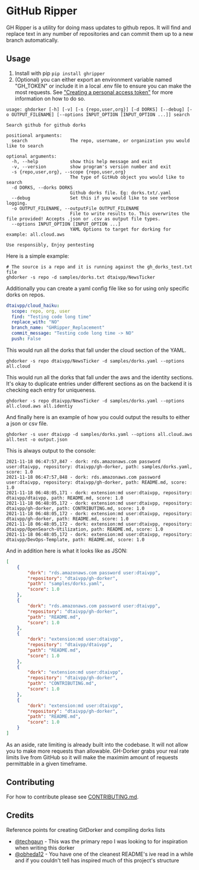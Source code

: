 # GitHub Ripper
GH Ripper is a utility for doing mass updates to github repos. It will find and replace text in any number of repositories and can commit them up to a new branch automatically. 

## Usage

1. Install with pip `pip install ghripper`
2. (Optional) you can either export an environment variable named "GH_TOKEN" or include it in a local .env file to ensure you can make the most requests. See ["Creating a personal access token"](https://docs.github.com/en/authentication/keeping-your-account-and-data-secure/creating-a-personal-access-token) for more information on how to do so.

```
usage: ghdorker [-h] [-v] [-s {repo,user,org}] [-d DORKS] [--debug] [-o OUTPUT_FILENAME] [--options INPUT_OPTION [INPUT_OPTION ...]] search

Search github for github dorks

positional arguments:
  search                The repo, username, or organization you would like to search

optional arguments:
  -h, --help            show this help message and exit
  -v, --version         show program's version number and exit
  -s {repo,user,org}, --scope {repo,user,org}
                        The type of GitHub object you would like to search
  -d DORKS, --dorks DORKS
                        Github dorks file. Eg: dorks.txt/.yaml
  --debug               Set this if you would like to see verbose logging.
  -o OUTPUT_FILENAME, --outputFile OUTPUT_FILENAME
                        File to write results to. This overwrites the file provided! Accepts .json or .csv as output file types.
  --options INPUT_OPTION [INPUT_OPTION ...]
                        YAML Options to target for dorking for example: all.cloud.aws

Use responsibly, Enjoy pentesting
```

Here is a simple example:
```
# The source is a repo and it is running against the gh_dorks_test.txt file
ghdorker -s repo -d samples/dorks.txt dtaivpp/NewsTicker
```

Additionally you can create a yaml config file like so for using only specific dorks on repos.
```yaml
dtaivpp/cloud_haiku:
  scope: repo, org, user
  find: "Testing code long time" 
  replace_with: "NO"
  branch_name: "GHRipper_Replacement"
  commit_message: "Testing code long time -> NO"
  push: False
```

This would run all the dorks that fall under the cloud section of the YAML.
```
ghdorker -s repo dtaivpp/NewsTicker -d samples/dorks.yaml --options all.cloud
```

This would run all the dorks that fall under the aws and the identity sections. It's okay to duplicate entries under different sections as on the backend it is checking each entry for uniqueness.
```
ghdorker -s repo dtaivpp/NewsTicker -d samples/dorks.yaml --options all.cloud.aws all.identiy
```

And finally here is an example of how you could output the results to either a json or csv file.
```
ghdorker -s user dtaivpp -d samples/dorks.yaml --options all.cloud.aws all.test -o output.json
```
This is always output to the console:
```
2021-11-18 06:47:57,847 - dork: rds.amazonaws.com password user:dtaivpp, repository: dtaivpp/gh-dorker, path: samples/dorks.yaml, score: 1.0
2021-11-18 06:47:57,848 - dork: rds.amazonaws.com password user:dtaivpp, repository: dtaivpp/gh-dorker, path: README.md, score: 1.0
2021-11-18 06:48:05,171 - dork: extension:md user:dtaivpp, repository: dtaivpp/dtaivpp, path: README.md, score: 1.0
2021-11-18 06:48:05,172 - dork: extension:md user:dtaivpp, repository: dtaivpp/gh-dorker, path: CONTRIBUTING.md, score: 1.0
2021-11-18 06:48:05,172 - dork: extension:md user:dtaivpp, repository: dtaivpp/gh-dorker, path: README.md, score: 1.0
2021-11-18 06:48:05,172 - dork: extension:md user:dtaivpp, repository: dtaivpp/OpenSearch-Utilization, path: README.md, score: 1.0
2021-11-18 06:48:05,172 - dork: extension:md user:dtaivpp, repository: dtaivpp/DevOps-Template, path: README.md, score: 1.0
```

And in addition here is what it looks like as JSON:
```json
[
    {
        "dork": "rds.amazonaws.com password user:dtaivpp",
        "repository": "dtaivpp/gh-dorker",
        "path": "samples/dorks.yaml",
        "score": 1.0
    },
    {
        "dork": "rds.amazonaws.com password user:dtaivpp",
        "repository": "dtaivpp/gh-dorker",
        "path": "README.md",
        "score": 1.0
    },
    {
        "dork": "extension:md user:dtaivpp",
        "repository": "dtaivpp/dtaivpp",
        "path": "README.md",
        "score": 1.0
    },
    {
        "dork": "extension:md user:dtaivpp",
        "repository": "dtaivpp/gh-dorker",
        "path": "CONTRIBUTING.md",
        "score": 1.0
    },
    {
        "dork": "extension:md user:dtaivpp",
        "repository": "dtaivpp/gh-dorker",
        "path": "README.md",
        "score": 1.0
    }
]
```

As an aside, rate limiting is already built into the codebase. It will not allow you to make more requests than allowable. GH-Dorker grabs your real rate limits live from GitHub so it will make the maximim amount of requests permittable in a given timeframe.

## Contributing

For how to contribute please see [CONTRIBUTING.md]("CONTRIBUTING.md").


## Credits
Reference points for creating GitDorker and compiling dorks lists

- [@techgaun](https://github.com/techgaun/github-dorks) - This was the primary repo I was looking to for inspiration when writing this dorker
- [@obheda12](https://github.com/obheda12/GitDorker) - You have one of the cleanest README's ive read in a while and if you couldn't tell has inspired much of this project's structure
